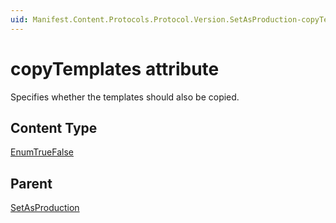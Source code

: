 ```yaml
---
uid: Manifest.Content.Protocols.Protocol.Version.SetAsProduction-copyTemplates 
---
```


# copyTemplates attribute

Specifies whether the templates should also be copied.

## Content Type

[EnumTrueFalse](xref:Manifest-EnumTrueFalse)

## Parent

[SetAsProduction](xref:Manifest.Content.Protocols.Protocol.Version.SetAsProduction)
